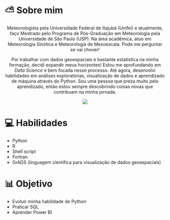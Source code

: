 # ⛅️ Sobre mim

<p><center>Meteorologista pela Universidade Federal de Itajubá (Unifei) e atualmente, faço Mestrado pelo Programa de Pós-Graduação em Meteorologia pela Universidade de São Paulo (USP). Na área acadêmica, atuo em Meteorologia Sinótica e Meteorologia de Mesoescala. Pode me perguntar se vai chover!</p>

<p>Por trabalhar com dados geoespaciais e bastante estatística na minha formação, decidi expandir meus horizontes! Estou me aprofundando em <i>Data Science</i> e bem focada nesse processo. Até agora, desenvolvi habilidades em análises exploratórias, visualização de dados e aprendizado de máquina através do Python. Sou uma pessoa que preza muito pelo aprendizado, então estou sempre descobrindo coisas novas que contribuam na minha jornada.</p></center>

<p align="center">
    <a href="https://www.linkedin.com/in/lore-rocha/">
         <img src="https://img.shields.io/badge/linkedin-0A66C2?style=for-the-badge&logo=linkedin&logoColor=white"></a>
</p>

# 💻 Habilidades

* Python
* R
* Shell script
* Fortran
* GrADS (linguagem científica para visualização de dados geoespaciais)

# 📊 Objetivo

* Evoluir minha habilidade de Python
* Praticar SQL
* Aprender Power BI